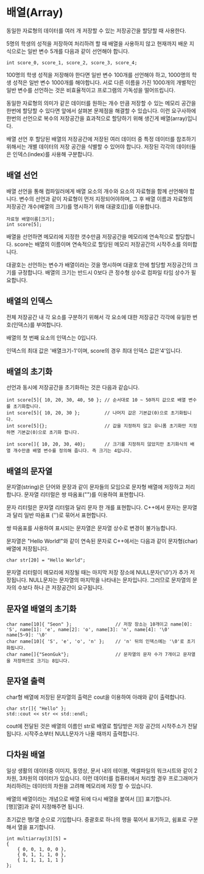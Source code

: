 # 배열(Array)

동일한 자료형의 데이터를 여러 개 저장할 수 있는 저장공간을 할당할 때 사용한다.

5명의 학생의 성적을 저장하여 처리하려 할 때 배열을 사용하지 않고 현재까지 배운 지식으로는 일반 변수 5개를 다음과 같이 선언해야 합니다.

```
int score_0, score_1, score_2, score_3, score_4;
```

100명의 학생 성적을 저장해야 한다면 일반 변수 100개를 선언해야 하고, 1000명의 학생 성적은 일반 변수 1000개를 해야합니다. 서로 다른 이름을 가진 1000개의 개별적인 일반 변수를 선언하는 것은 비효율적이고 프로그램의 가독성을 떨어뜨립니다.

동일한 자료형의 의미가 같은 데이터를 원하는 개수 만큼 저장할 수 있는 메모리 공간을 한번에 할당할 수 있다면 앞에서 살펴본 문제점을 해결할 수 있습니다. 이런 요구사하에 한번의 선언으로 복수의 저장공간을 효과적으로 할당하기 위해 생긴게 배열(array)입니다.

배열 선언 후 할당된 배열의 저장공간에 저장된 여러 데이터 중 특정 데이터를 참조하기 위해서는 개별 데이터의 저장 공간을 식별할 수 있어야 합니다. 저장된 각각의 데이터들은 인덱스(index)를 사용해 구분합니다.

## 배열 선언

배열 선언을 통해 컴파일러에게 배열 요소의 개수와 요소의 자료형을 함께 선언해야 합니다. 변수의 선언과 같이 자료형이 먼저 지정되어야하며, 그 후 배열 이름과 자료형의 저장공간 개수(배열의 크기)를 명시하기 위해 대괄호([])를 이용합니다.

```
자료형 배열이름[크기];
int score[5];
```

배열을 선언하면 메모리에 지정한 갯수만큼 저장공간을 메모리에 연속적으로 할당합니다.
score는 배열의 이름이며 연속적으로 할당된 메모리 저장공간의 시작주소를 의미합니다.

대괄호는 선언하는 변수가 배열이라는 것을 명시하며 대괄호 안에 할당할 저장공간의 크기를 규정합니다. 배열의 크기는 반드시 0보다 큰 정수형 상수로 컴파일 타임 상수가 필요합니다.

## 배열의 인덱스

전체 저장공간 내 각 요소를 구분하기 위해서 각 요소에 대한 저장공간 각각에 유일한 번호(인덱스)를 부여합니다.

배열의 첫 번째 요소의 인덱스는 0입니다.

인덱스의 최대 값은 '배열크기-1'이며, score의 경우 최대 인덱스 값은'4'입니다.

## 배열의 초기화

선언과 동시에 저장공간을 초기화하는 것은 다음과 같습니다.

```
int score[5]{ 10, 20, 30, 40, 50 }; // 순서대로 10 ~ 50까지 값으로 배열 변수를 초기화합니다.
int score[5]{ 10, 20, 30 };         // 나머지 값은 기본값(0)으로 초기화됩니다.
int score[5]{};                     // 값을 지정하지 않고 유니폼 초기화만 지정하면 기본값(0)으로 초기화 합니다.

int score[]{ 10, 20, 30, 40};       // 크기를 지정하지 않았지만 초기화식의 배열 개수만큼 배열 변수를 정의해 줍니다. 즉 크기는 4입니다.
```

## 배열의 문자열

문자열(string)은 단어와 문장과 같이 문자들의 모임으로 문자형 배열에 저장하고 처리합니다. 문자열 리터럴은 쌍 따옴표("")를 이용하여 표현합니다.

문자 리터럴은 문자열 리터럴과 달리 문자 한 개를 표현합니다. C++에서 문자는 문자열과 달리 일반 따옴표 ('')로 묶어서 표현합니다.

쌍 따옴표를 사용하여 표시되는 문자열은 문자열 상수로 변경이 불가능합니다.

문자열은 "Hello World!"와 같이 연속된 문자로 C++에서는 다음과 같이 문자형(char) 배열에 저장됩니다.

```
char str[20] = "Hello World";
```

문자열 리터럴이 메모리에 저장될 때는 마지막 저장 장소에 NULL문자('\0')가 추가 저장됩니다. NULL문자는 문자열의 마지막을 나타내는 문자입니다. 그러므로 문자열의 문자의 수보다 하나 큰 저장공간이 요구됩니다.

## 문자열 배열의 초기화

```
char name[10]{ "Seon" };                // 저장 장소는 10개이고 name[0]: 'S', name[1]: 'e', name[2]: 'o', name[3]: 'n', name[4]: '\0' name[5~9]: '\0'
char name[10]{ 'S', 'e', 'o', 'n' };    // 'n' 뒤의 인덱스에는 '\0'로 초기화됩니다.
char name[]{"SeonGuk"};                 // 문자열의 문자 수가 7개이고 문자열을 저장하므로 크기는 8입니다.
```

## 문자열 출력

char형 배열에 저장된 문자열의 출력은 cout을 이용하여 아래와 같이 출력합니다.

```
char str[]{ "Hello" };
std::cout << str << std::endl;
```

cout에 전달된 것은 배열의 이름인 str로 배열로 할당받은 저장 공간의 시작주소가 전달됩니다. 시작주소부터 NULL문자가 나올 때까지 출력합니다.

## 다차원 배열

일상 생활의 데이터중 이미지, 동영상, 문서 내의 테이블, 엑셀파일의 워크시트와 같이 2차원, 3차원의 데이터가 있습니다. 이런 데이터를 컴퓨터에서 처리할 경우 프로그래머가 처리하려는 데이터의 차원을 고려해 메모리에 저장 할 수 있습니다.

배열의 배열이라는 개념으로 배열 뒤에 다시 배열을 붙여서 [][] 표기합니다. \
[행][열]과 같이 지정해주면 됩니다.

초기값은 행/열 순으로 기입합니다. 중괄호로 하나의 행을 묶어서 표기하고, 쉼표로 구분해서 열을 표기합니다.

```
int multiarray[3][5] =
{
    { 0, 0, 1, 0, 0 },
    { 0, 1, 1, 1, 0 },
    { 1, 1, 1, 1, 1 }
};
```